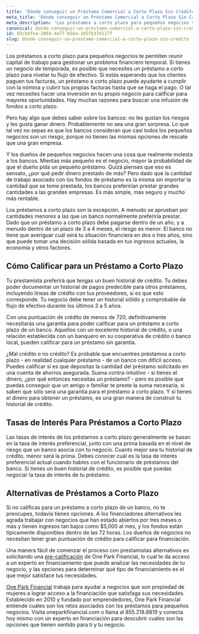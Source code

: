 ```yaml
---
title: 'Dónde conseguir un Préstamo Comercial a Corto Plazo Sin Crédito?'
meta_title: 'Dónde conseguir un Préstamo Comercial a Corto Plazo Sin Crédito?'
meta_description: 'Los préstamos a corto plazo para pequeños negocios te permiten reunir capital de trabajo para gestionar un problema financiero temporal. Si tienes un negocio de temporada, es posible que necesites un préstamo a corto plazo para nivelar tu flujo de efectivo.'
canonical: donde-conseguir-un-prestamo-comercial-a-corto-plazo-sin-credito
id: 03cb4fea-2064-4a77-b5ba-1b5fb37d117f
slug: donde-conseguir-un-prestamo-comercial-a-corto-plazo-sin-credito
---
```

Los préstamos a corto plazo para pequeños negocios te permiten reunir capital de trabajo para gestionar un problema financiero temporal. Si tienes un negocio de temporada, es posible que necesites un préstamo a corto plazo para nivelar tu flujo de efectivo.  Si estás esperando que los clientes paguen tus facturas, un préstamo a corto plazo puede ayudarte a cumplir con la nómina y cubrir tus propias facturas hasta que se haga el pago. O tal vez necesites hacer una inversión en tu propio negocio para calificar para mayores oportunidades. Hay muchas razones para buscar una infusión de fondos a corto plazo.

Pero hay algo que debes saber sobre los bancos: no les gustan los riesgos y les gusta ganar dinero. Probablemente no sea una gran sorpresa. Lo que tal vez no sepas es que los bancos consideran que casi todos los pequeños negocios son un riesgo, porque no tienen las mismas opciones de rescate que una gran empresa. 

Y los dueños de pequeños negocios hacen una cosa que realmente molesta a los bancos. Mientas más pequeño es el negocio, mayor la probabilidad de que el dueño pida un pequeño préstamo. Quizá pienses que eso es sensato, ¿por qué pedir dinero prestado de más? Pero dado que la cantidad de trabajo asociado con los fondos de préstamo es la misma sin importar la cantidad que se tome prestada, los bancos preferirían prestar grandes cantidades a las grandes empresas. Es más simple, más seguro y mucho más rentable.

Los préstamos a corto plazo son la excepción. A menudo se aprueban por cantidades menores a las que un banco normalmente preferiría prestar. Dado que un préstamo a corto plazo debe pagarse dentro de un año, y a menudo dentro de un plazo de 3 a 4 meses, el riesgo es menor. El banco no tiene que averiguar cuál será tu situación financiera en dos o tres años, sino que puede tomar una decisión sólida basada en tus ingresos actuales, la economía y otros factores.

## Cómo Calificar para un Préstamo a Corto Plazo

Tu prestamista preferirá que tengas un buen historial de crédito. Tu debes poder documentar un historial de pagos predecible para otros préstamos, incluyendo líneas de crédito con tus proveedores, si es que esto corresponde.  Tu negocio debe tener un historial sólido y comprobable de flujo de efectivo durante los últimos 3 a 5 años. 

Con una puntuación de crédito de menos de 720, definitivamente necesitarás una garantía para poder calificar para un préstamo a corto plazo de un banco. Aquellos con un excelente historial de crédito, o una relación establecida con un banquero en su cooperativa de crédito o banco local, pueden calificar para un préstamo sin garantía.

¿Mal crédito o no crédito? Es probable que encuentres préstamos a corto plazo - en realidad cualquier préstamo - de un banco con difícil acceso. Puedes calificar si es que depositas la cantidad del préstamo solicitado en una cuenta de ahorros asegurada. Suena contra-intuitivo - si tienes el dinero, ¿por qué entonces necesitas un préstamo? - pero es posible que puedas conseguir que un amigo o familiar te preste la suma necesaria, si saben que sólo será una garantía para el préstamo a corto plazo. Y si tienes el dinero para obtener un préstamo, es una gran manera de construir tu historial de crédito. 

## Tasas de Interés Para Préstamos a Corto Plazo

Las tasas de interés de los préstamos a corto plazo generalmente se basan en la tasa de interés preferencial, junto con una prima basada en el nivel de riesgo que un banco asocia con tu negocio. Cuanto mejor sea tu historial de crédito, menor será la prima. Debes conocer cuál es la tasa de interés preferencial actual cuando hables con el funcionario de préstamos del banco. Si tienes un buen historial de crédito, es posible que puedas negociar la tasa de interés de tu préstamo.

## Alternativas de Préstamos a Corto Plazo

Si no calificas para un préstamo a corto plazo de un banco, no te preocupes, todavía tienes opciones. A los financiadores alternativos les agrada trabajar con negocios que han estado abiertos por tres meses o más y tienen ingresos tan bajos como $5,000 al mes, y los fondos están típicamente disponibles dentro de las 72 horas. Los dueños de negocios no necesitan tener gran puntuación de crédito para calificar para financiación. 

Una manera fácil de comenzar el proceso con prestamistas alternativos es solicitando una  [pre-calificación](https://www.oneparkfinancial.com/es/preaprob)  de One Park Financial, lo cual te da acceso a un experto en financiamiento que puede analizar las necesidades de tu negocio, y las opciones para determinar qué tipo de financiamiento es el que mejor satisface tus necesidades.

[One Park Financial](https://www.oneparkfinancial.com/es/)  trabaja para ayudar a negocios que son propiedad de mujeres a lograr acceso a la financiación que satisfaga sus necesidades. Establecido en 2010 y fundado por emprendedores, One Park Financial entiende cuáles son los retos asociados con los préstamos para pequeños negocios. Visita oneparkfinancial.com o llama al 855.218.8819 y conecta hoy mismo con un experto en financiación para descubrir cuáles son las opciones que tienen sentido para ti y tu negocio.